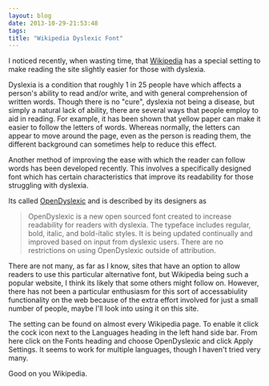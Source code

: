 ```yaml
---
layout: blog
date: 2013-10-29-21:53:48
tags: 
title: "Wikipedia Dyslexic Font"
---
```

I noticed recently, when wasting time, that 
[Wikipedia](http://www.wikipedia.org/) has a special setting to make reading 
the site slightly easier for those with dyslexia.

Dyslexia is a condition that roughly 1 in 25 people have which affects a 
person's ability to read and/or write, and with general comprehension of 
written words. Though there is no "cure", dyslexia not being a disease, but 
simply a natural lack of ability, there are several ways that people employ to 
aid in reading. For example, it has been shown that yellow paper can make it 
easier to follow the letters of words. Whereas normally, the letters can appear 
to move around the page, even as the person is reading them, the different 
background can sometimes help to reduce this effect.

Another method of improving the ease with which the reader can follow words has 
been developed recently. This involves a specifically designed font which has 
certain characteristics that improve its readability for those struggling with 
dyslexia.

Its called [OpenDyslexic](http://opendyslexic.org/) and is described by its 
designers as

>OpenDyslexic is a new open sourced font created to increase readability for 
>readers with dyslexia. The typeface includes regular, bold, italic, and 
>bold-italic styles. It is being updated continually and improved based on 
>input from dyslexic users. There are no restrictions on using OpenDyslexic 
>outside of attribution.

There are not many, as far as I know, sites that have an option to allow 
readers to use this particular alternative font, but Wikipedia being such a 
popular website, I think its likely that some others might follow on. However, 
there has not been a particular enthusiasm for this sort of accessabiulity 
functionality on the web because of the extra effort involved for just a small 
number of people, maybe I'll look into using it on this site.

The setting can be found on almost every Wikipedia page. To enable it click the 
cock icon next to the Languages heading in the left hand side bar. From here 
click on the Fonts heading and choose OpenDyslexic and click Apply Settings. It 
seems to work for multiple languages, though I haven't tried very many.

Good on you Wikipedia.
